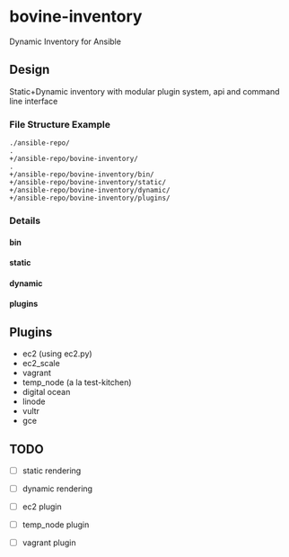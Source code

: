 # bovine-inventory
Dynamic Inventory for Ansible

## Design
Static+Dynamic inventory with modular plugin system, api and command line interface

### File Structure Example
```
./ansible-repo/
.
+/ansible-repo/bovine-inventory/
.
+/ansible-repo/bovine-inventory/bin/
+/ansible-repo/bovine-inventory/static/
+/ansible-repo/bovine-inventory/dynamic/
+/ansible-repo/bovine-inventory/plugins/
```

### Details

#### bin

#### static

#### dynamic

#### plugins

## Plugins
- ec2 (using ec2.py)
- ec2_scale
- vagrant
- temp_node (a la test-kitchen)
- digital ocean
- linode
- vultr
- gce

## TODO
- [ ] static rendering
- [ ] dynamic rendering
- [ ] ec2 plugin
- [ ] temp_node plugin
- [ ] vagrant plugin


